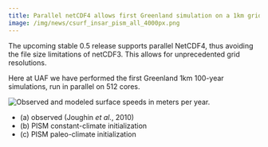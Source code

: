 ```yaml
---
title: Parallel netCDF4 allows first Greenland simulation on a 1km grid
image: /img/news/csurf_insar_pism_all_4000px.png
---
```


The upcoming stable 0.5 release supports parallel NetCDF4, thus avoiding
the file size limitations of netCDF3. This allows for unprecedented grid
resolutions.

Here at UAF we have performed the first Greenland 1km 100-year
simulations, run in parallel on 512 cores.

![Observed and modeled surface speeds in meters per
year.](/img/news/csurf_insar_pism_all_4000px.png 'Observed and modeled surface speeds in meters per year.')

- (a) observed (Joughin *et al.*, 2010)
- (b) PISM constant-climate initialization
- (c) PISM paleo-climate initialization
